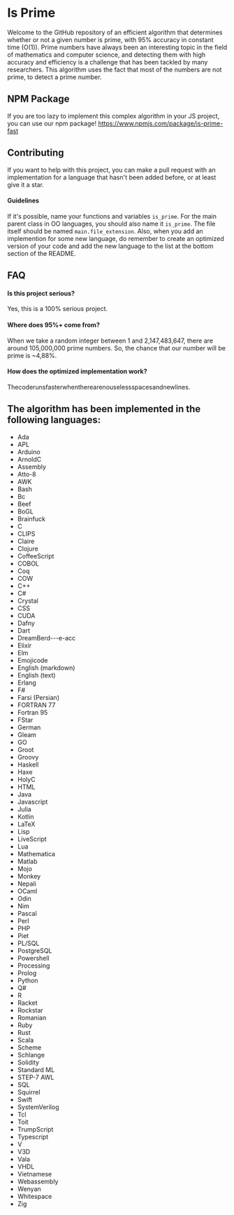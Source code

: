 # Is Prime

Welcome to the GitHub repository of an efficient algorithm that determines whether or not a given number is prime, with 95% accuracy in constant time (O(1)). Prime numbers have always been an interesting topic in the field of mathematics and computer science, and detecting them with high accuracy and efficiency is a challenge that has been tackled by many researchers. This algorithm uses the fact that most of the numbers are not prime, to detect a prime number.

## NPM Package

If you are too lazy to implement this complex algorithm in your JS project, you can use our npm package! https://www.npmjs.com/package/is-prime-fast

## Contributing

If you want to help with this project, you can make a pull request with an implementation for a language that hasn't been added before, or at least give it a star.

#### Guidelines

If it's possible, name your functions and variables `is_prime`. For the main parent class in OO languages, you should also name it `is_prime`. The file itself should be named `main.file_extension`. Also, when you add an implemention for some new language, do remember to create an optimized version of your code and add the new language to the list at the bottom section of the README.

## FAQ

#### Is this project serious?

Yes, this is a 100% serious project.

#### Where does 95%+ come from?

When we take a random integer between 1 and 2,147,483,647, there are around 105,000,000 prime numbers. So, the chance that our number will be prime is ~4,88%.

#### How does the optimized implementation work?

Thecoderunsfasterwhentherearenouselessspacesandnewlines.

## The algorithm has been implemented in the following languages:

-   Ada
-   APL
-   Arduino
-   ArnoldC
-   Assembly
-   Atto-8
-   AWK
-   Bash
-   Bc
-   Beef
-   BoGL
-   Brainfuck
-   C
-   CLIPS
-   Claire
-   Clojure
-   CoffeeScript
-   COBOL
-   Coq
-   COW
-   C++
-   C#
-   Crystal
-   CSS
-   CUDA
-   Dafny
-   Dart
-   DreamBerd---e-acc
-   Elixir
-   Elm
-   Emojicode
-   English (markdown)
-   English (text)
-   Erlang
-   F#
-   Farsi (Persian)
-   FORTRAN 77
-   Fortran 95
-   FStar
-   German
-   Gleam
-   GO
-   Groot
-   Groovy
-   Haskell
-   Haxe
-   HolyC
-   HTML
-   Java
-   Javascript
-   Julia
-   Kotlin
-   LaTeX
-   Lisp
-   LiveScript
-   Lua
-   Mathematica
-   Matlab
-   Mojo
-   Monkey
-   Nepali
-   OCaml
-   Odin
-   Nim
-   Pascal
-   Perl
-   PHP
-   Piet
-   PL/SQL
-   PostgreSQL
-   Powershell
-   Processing
-   Prolog
-   Python
-   Q#
-   R
-   Racket
-   Rockstar
-   Romanian
-   Ruby
-   Rust
-   Scala
-   Scheme
-   Schlange
-   Solidity
-   Standard ML
-   STEP-7 AWL
-   SQL
-   Squirrel
-   Swift
-   SystemVerilog
-   Tcl
-   Toit
-   TrumpScript
-   Typescript
-   V
-   V3D
-   Vala
-   VHDL
-   Vietnamese
-   Webassembly
-   Wenyan
-   Whitespace
-   Zig
